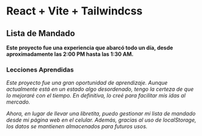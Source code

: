 # React + Vite + Tailwindcss

## Lista de Mandado

**Este proyecto fue una experiencia que abarcó todo un día, desde aproximadamente las 2:00 PM hasta las 1:30 AM.**

### Lecciones Aprendidas

*Este proyecto fue una gran oportunidad de aprendizaje. Aunque actualmente está en un estado algo desordenado, tengo la certeza de que lo mejoraré con el tiempo. En definitiva, lo creé para facilitar mis idas al mercado.*

*Ahora, en lugar de llevar una libretita, puedo gestionar mi lista de mandado desde mi página web en el celular. Además, gracias al uso de localStorage, los datos se mantienen almacenados para futuros usos.*
